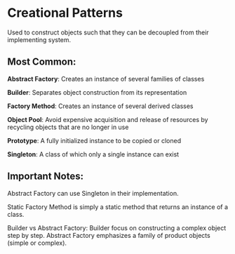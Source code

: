 # Creational Patterns

Used to construct objects such that they can be decoupled from their implementing system.


## Most Common:

**Abstract Factory**: Creates an instance of several families of classes

**Builder**: Separates object construction from its representation

**Factory Method**: Creates an instance of several derived classes

**Object Pool**: Avoid expensive acquisition and release of resources by recycling objects that are no longer in use

**Prototype**: A fully initialized instance to be copied or cloned

**Singleton**: A class of which only a single instance can exist

## Important Notes:

Abstract Factory can use Singleton in their implementation.

Static Factory Method is simply a static method that returns an instance of a class.

Builder vs Abstract Factory: Builder focus on constructing a complex object step by step. Abstract Factory emphasizes a family of product objects (simple or complex). 

